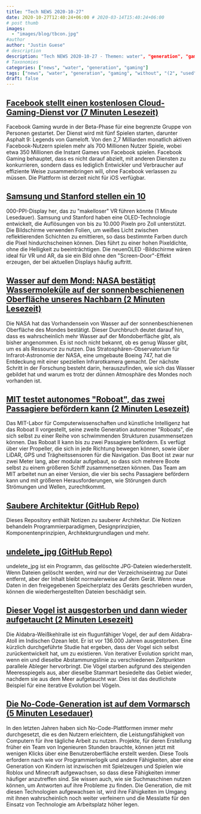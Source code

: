 ```yaml
---
title: "Tech NEWS 2020-10-27"
date: 2020-10-27T12:40:24+06:00 # 2020-03-14T15:40:24+06:00
# post thumb
images:
  - "images/blog/tbcon.jpg"
#author
author: "Justin Guese"
# description
description: "Tech NEWS 2020-10-27 - Themen: water", "generation", "gaming"
# Taxonomies
categories: ["news", "water", "generation", "gaming"]
tags: ["news", "water", "generation", "gaming", "without", "(2", "used"]
draft: false
---
```


## [Facebook stellt einen kostenlosen Cloud-Gaming-Dienst vor (7 Minuten Lesezeit)](https://venturebeat.com/2020/10/26/facebook-unveils-free-to-play-cloud-gaming-service//1/01000175698a630f-21b5f4ca-0d0b-431a-a704-63e383d38288-000000/BwHBiL4IC_5A_PZiNwG24euw4FySusHAGxui3mEfTEQ=164)

 Facebook Gaming wurde in der Beta-Phase für eine begrenzte Gruppe von Personen gestartet. Der Dienst wird mit fünf Spielen starten, darunter Asphalt 9: Legends von Gameloft. Von den 2,7 Milliarden monatlich aktiven Facebook-Nutzern spielen mehr als 700 Millionen Nutzer Spiele, wobei etwa 350 Millionen die Instant Games von Facebook spielen. Facebook Gaming behauptet, dass es nicht darauf abzielt, mit anderen Diensten zu konkurrieren, sondern dass es lediglich Entwickler und Verbraucher auf effiziente Weise zusammenbringen will, ohne Facebook verlassen zu müssen. Die Plattform ist derzeit nicht für iOS verfügbar.

## [Samsung und Stanford stellen ein 10](https://www.engadget.com/samsung-stanford-10000-ppi-oled-display-200949600.html/1/01000175698a630f-21b5f4ca-0d0b-431a-a704-63e383d38288-000000/TKVApJQsGhV-SpjpEJxbp3JWO6VMbO_8-qHrcpMLsYk=164)

000-PPI-Display her, das zu "makelloser" VR führen könnte (1 Minute Lesedauer). Samsung und Stanford haben eine OLED-Technologie entwickelt, die Auflösungen von bis zu 10.000 Pixeln pro Zoll unterstützt. Die Bildschirme verwenden Folien, um weißes Licht zwischen reflektierenden Schichten zu emittieren, so dass bestimmte Farben durch die Pixel hindurchscheinen können. Dies führt zu einer hohen Pixeldichte, ohne die Helligkeit zu beeinträchtigen. Die neuenOLED -Bildschirme wären ideal für VR und AR, da sie ein Bild ohne den "Screen-Door"-Effekt erzeugen, der bei aktuellen Displays häufig auftritt.

## [Wasser auf dem Mond: NASA bestätigt Wassermoleküle auf der sonnenbeschienenen Oberfläche unseres Nachbarn (2 Minuten Lesezeit)](https://www.npr.org/2020/10/26/927869069/water-on-the-moon-nasa-confirms-water-molecules-on-our-neighbors-sunny-surface/1/01000175698a630f-21b5f4ca-0d0b-431a-a704-63e383d38288-000000/6o4tXlkkUdF6equLBDXXenvt5ZmWwV-dUCYB1z43heM=164)

 Die NASA hat das Vorhandensein von Wasser auf der sonnenbeschienenen Oberfläche des Mondes bestätigt. Dieser Durchbruch deutet darauf hin, dass es wahrscheinlich mehr Wasser auf der Mondoberfläche gibt, als bisher angenommen. Es ist noch nicht bekannt, ob es genug Wasser gibt, um es als Ressource zu nutzen. Das Stratosphären-Observatorium für Infrarot-Astronomie der NASA, eine umgebaute Boeing 747, hat die Entdeckung mit einer speziellen Infrarotkamera gemacht. Der nächste Schritt in der Forschung besteht darin, herauszufinden, wie sich das Wasser gebildet hat und warum es trotz der dünnen Atmosphäre des Mondes noch vorhanden ist.

## [MIT testet autonomes "Roboat", das zwei Passagiere befördern kann (2 Minuten Lesezeit)](https://www.engadget.com/mit-autonomous-roboat-ii-carries-passengers-140145138.html/1/01000175698a630f-21b5f4ca-0d0b-431a-a704-63e383d38288-000000/eBr2prtSOzeqQ_iRhjKro8-BlZ4Pnjx6oWvedu7MCdc=164)

 Das MIT-Labor für Computerwissenschaften und künstliche Intelligenz hat das Roboat II vorgestellt, seine zweite Generation autonomer "Roboats", die sich selbst zu einer Reihe von schwimmenden Strukturen zusammensetzen können. Das Roboat II kann bis zu zwei Passagiere befördern. Es verfügt über vier Propeller, die sich in jede Richtung bewegen können, sowie über LiDAR, GPS und Trägheitssensoren für die Navigation. Das Boot ist zwar nur zwei Meter lang, aber modular aufgebaut, so dass sich mehrere Boote selbst zu einem größeren Schiff zusammensetzen können. Das Team am MIT arbeitet nun an einer Version, die vier bis sechs Passagiere befördern kann und mit größeren Herausforderungen, wie Störungen durch Strömungen und Wellen, zurechtkommt.

## [Saubere Architektur (GitHub Repo)](https://github.com/preslavmihaylov/booknotes/tree/master/architecture/clean-architecture/1/01000175698a630f-21b5f4ca-0d0b-431a-a704-63e383d38288-000000/XI_00sJ6ZJIMCLtEk_Bg2xEm_l6blsDtB9hEuO4iYY0=164)

 Dieses Repository enthält Notizen zu sauberer Architektur. Die Notizen behandeln Programmierparadigmen, Designprinzipien, Komponentenprinzipien, Architekturgrundlagen und mehr.

## [undelete_jpg (GitHub Repo)](https://github.com/saintmarina/undelete_jpg/1/01000175698a630f-21b5f4ca-0d0b-431a-a704-63e383d38288-000000/Pn1bdAWi4aaetVX3ggBXh3_NXByqz77lVYW_yO17llM=164)

 undelete_jpg ist ein Programm, das gelöschte JPG-Dateien wiederherstellt. Wenn Dateien gelöscht werden, wird nur der Verzeichniseintrag zur Datei entfernt, aber der Inhalt bleibt normalerweise auf dem Gerät. Wenn neue Daten in den freigegebenen Speicherplatz des Geräts geschrieben wurden, können die wiederhergestellten Dateien beschädigt sein.

## [Dieser Vogel ist ausgestorben und dann wieder aufgetaucht (2 Minuten Lesezeit)](https://www.vice.com/en/article/vb9bpm/this-bird-went-extinct-and-then-evolved-into-existence-again/1/01000175698a630f-21b5f4ca-0d0b-431a-a704-63e383d38288-000000/cKL-doeb8x_oyPU134SKJ0qi4Gvz6Fo1JTUvDXaIOdk=164)

 Die Aldabra-Weißkehlralle ist ein flugunfähiger Vogel, der auf dem Aldabra-Atoll im Indischen Ozean lebt. Er ist vor 136.000 Jahren ausgestorben. Eine kürzlich durchgeführte Studie hat ergeben, dass der Vogel sich selbst zurückentwickelt hat, um zu existieren. Von iterativer Evolution spricht man, wenn ein und dieselbe Abstammungslinie zu verschiedenen Zeitpunkten parallele Ableger hervorbringt. Die Vögel starben aufgrund des steigenden Meeresspiegels aus, aber dieselbe Stammart besiedelte das Gebiet wieder, nachdem sie aus dem Meer aufgetaucht war. Dies ist das deutlichste Beispiel für eine iterative Evolution bei Vögeln.

## [Die No-Code-Generation ist auf dem Vormarsch (5 Minuten Lesedauer)](https://techcrunch.com/2020/10/26/the-no-code-generation-is-arriving//1/01000175698a630f-21b5f4ca-0d0b-431a-a704-63e383d38288-000000/HdL6UmwYbGuM0IJAJLINTWNxFmP1QTqqh2_7Zdc5xg8=164)

 In den letzten Jahren haben sich No-Code-Plattformen immer mehr durchgesetzt, die es den Nutzern erleichtern, die Leistungsfähigkeit von Computern für ihre tägliche Arbeit zu nutzen. Projekte, für deren Erstellung früher ein Team von Ingenieuren Stunden brauchte, können jetzt mit wenigen Klicks über eine Benutzeroberfläche erstellt werden. Diese Tools erfordern nach wie vor Programmierlogik und andere Fähigkeiten, aber eine Generation von Kindern ist inzwischen mit Spielzeugen und Spielen wie Roblox und Minecraft aufgewachsen, so dass diese Fähigkeiten immer häufiger anzutreffen sind. Sie wissen auch, wie sie Suchmaschinen nutzen können, um Antworten auf ihre Probleme zu finden. Die Generation, die mit diesen Technologien aufgewachsen ist, wird ihre Fähigkeiten im Umgang mit ihnen wahrscheinlich noch weiter verfeinern und die Messlatte für den Einsatz von Technologie am Arbeitsplatz höher legen.

